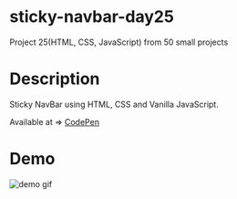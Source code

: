 # sticky-navbar-day25

Project 25(HTML, CSS, JavaScript) from 50 small projects

# Description

Sticky NavBar using HTML, CSS and Vanilla JavaScript.

Available at => [CodePen](https://codepen.io/geritooo123/full/dypaMQa)

# Demo

![demo gif](./example.gif)
